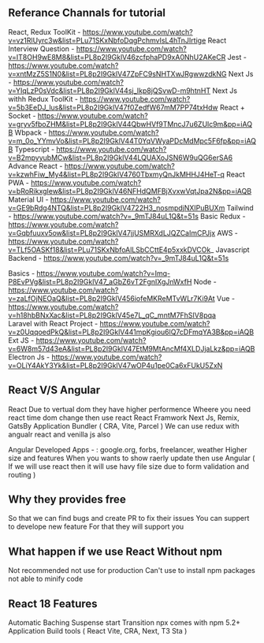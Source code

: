 ## Referance Channals for tutorial


React, Redux ToolKit - https://www.youtube.com/watch?v=vz1RlUyrc3w&list=PLu71SKxNbfoDqgPchmvIsL4hTnJIrtige
React Interview Question - https://www.youtube.com/watch?v=IT8OH9wE8M8&list=PL8p2I9GklV46zcfphaPD9xA0NhU2AKeCR
Jest - https://www.youtube.com/watch?v=xntMzZ5S1N0&list=PL8p2I9GklV47ZpFC9sNHTXwJRgwwzdkNG
Next Js - https://www.youtube.com/watch?v=YIqLzP0sVdc&list=PL8p2I9GklV44sj_Ikp8jQSvwD-m9htnHT
Next Js withh Redux ToolKit - https://www.youtube.com/watch?v=5b3EeDJ_lus&list=PL8p2I9GklV47f0ZedfW67mM7PP74txHdw
React + Socket - https://www.youtube.com/watch?v=gryv5fboZHM&list=PL8p2I9GklV44QbwHVf9TMncJ7u6ZUlc9m&pp=iAQB
Wbpack - https://www.youtube.com/watch?v=m_0o_YYmvVo&list=PL8p2I9GklV44T0YqVWyaPDcMdMpc5F6fp&pp=iAQB
Typescript - https://www.youtube.com/watch?v=B2mpyyubMCw&list=PL8p2I9GklV44LQUAXoJSN6W9uQG6erSA6
Advance React - https://www.youtube.com/watch?v=kzwhFiw_My4&list=PL8p2I9GklV4760TbxmyQnJkMHHJ4HeT-q
React PWA - https://www.youtube.com/watch?v=bRoRikxgIew&list=PL8p2I9GklV46NFHdQMFBjXvxwVqtJpa2N&pp=iAQB
Material UI - https://www.youtube.com/watch?v=GE9bRdg4NTQ&list=PL8p2I9GklV4722H3_nosmpdjNXIPuBUXm
Tailwind - https://www.youtube.com/watch?v=_9mTJ84uL1Q&t=51s
Basic Redux - https://www.youtube.com/watch?v=Gqbfuuxv5ow&list=PL8p2I9GklV47jjUSMRXdLJQZCaImCPJjx
AWS - https://www.youtube.com/watch?v=TLf5OASKf18&list=PLu71SKxNbfoAlLSbCCttE4p5xxkDVCOk_
Javascript Backend - https://www.youtube.com/watch?v=_9mTJ84uL1Q&t=51s

Basics - https://www.youtube.com/watch?v=Imq-P8EvPVg&list=PL8p2I9GklV47_aGbZ6vT2FgnIXgJnWxfH
Node - https://www.youtube.com/watch?v=zaLfOjNEOaQ&list=PL8p2I9GklV456iofeMKReMTvWLr7Ki9At
Vue - https://www.youtube.com/watch?v=h18hbBNxXac&list=PL8p2I9GklV45e7L_qC_mntM7FhSIV8pqa	
Laravel with React Project - https://www.youtube.com/watch?v=z0UqqoedPkQ&list=PL8p2I9GklV441mpKgiou6lQ7cDFmqYA3B&pp=iAQB
Ext JS - https://www.youtube.com/watch?v=6W8m57d43eA&list=PL8p2I9GklV47EtM9MtAncMf4XLDJjaLkz&pp=iAQB
Electron Js - https://www.youtube.com/watch?v=OLiY4AkY3Yk&list=PL8p2I9GklV47wOP4u1pe0Ca6xFUkU5ZxN

## React V/S Angular


React
Due to vertual dom they have higher performence
Wheere you need react time dom change then use react
React Framwork Next Js, Remix, GatsBy
Application Bundler ( CRA, Vite, Parcel )
We can use redux with angualr react and venilla js also


Angular
Developed Apps - : 
google.org, forbs, freelancer, weather
Higher size and features
When you wants to show raerly update then use Angular ( If we will use react then it will use havy file size due to form validation and routing )


## Why they provides free
So that we can find bugs and create PR to fix their issues 
You can suppert to develope new feature For that they will support  you

## What happen if we use React Without npm
Not recommended
not use for production
Can't use to install npm packages
not able to minify code

## React 18 Features
Automatic Baching
Suspense
start Transition
npx comes with npm 5.2+ 
Application Build tools ( React Vite, CRA, Next, T3 Sta )

